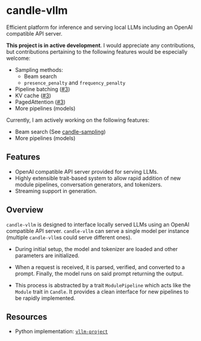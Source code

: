 # candle-vllm

Efficient platform for inference and serving local LLMs including an OpenAI compatible API server.

**This project is in active development**. I would appreciate any contributions, but contributions pertaining to the following features would
be especially welcome:
- Sampling methods:
  - Beam search
  - `presence_penalty` and `frequency_penalty`
- Pipeline batching ([#3](https://github.com/EricLBuehler/candle-vllm/issues/3))
- KV cache ([#3](https://github.com/EricLBuehler/candle-vllm/issues/3))
- PagedAttention ([#3](https://github.com/EricLBuehler/candle-vllm/issues/3))
- More pipelines (models)

Currently, I am actively working on the following features:
- Beam search (See [candle-sampling](https://github.com/EricLBuehler/candle-sampling))
- More pipelines (models)


## Features
- OpenAI compatible API server provided for serving LLMs.
- Highly extensible trait-based system to allow rapid addition of new module pipelines, conversation generators, and tokenizers.
- Streaming support in generation.

## Overview
`candle-vllm` is designed to interface locally served LLMs using an OpenAI compatible API server. `candle-vllm` can serve a single model per instance
(multiple `candle-vllm`s could serve different ones). 

- During initial setup, the model and tokenizer are loaded and other parameters are initialized.

- When a request is received, it is parsed, verified, and converted to a prompt. Finally, the model runs on said prompt returning the 
output.

- This process is abstracted by a trait `ModulePipeline` which acts like the `Module` trait in `Candle`. It provides a clean interface for
new pipelines to be rapidly implemented.

## Resources
- Python implementation: [`vllm-project`](https://github.com/vllm-project/vllm)